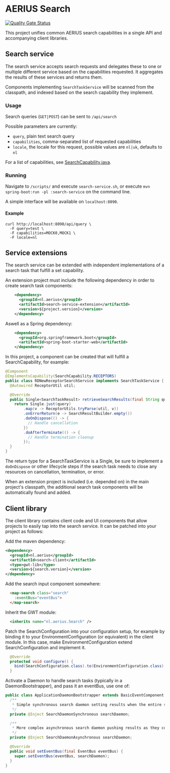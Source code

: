 # AERIUS Search

[![Quality Gate Status](https://sonarcloud.io/api/project_badges/measure?project=aerius_search&metric=alert_status)](https://sonarcloud.io/dashboard?id=aerius_search)

This project unifies common AERIUS search capabilities in a single API and accompanying client libraries.

## Search service

The search service accepts search requests and delegates these to one or multiple different service based on the capabilities requested. It aggregates the results of these services and returns them.

Components implementing `SearchTaskService` will be scanned from the classpath, and indexed based on the search capability they implement.

### Usage

Search queries (`GET|POST`) can be sent to `/api/search`

Possible parameters are currently:

- `query`, plain text search query
- `capabilities`, comma-separated list of requested capabilities
- `locale`, the locale for this request, possible values are `nl|uk`, defaults to `nl`

For a list of capabilities, see [SearchCapability.java](search-shared/src/main/java/nl/aerius/search/domain/SearchCapability.java).

### Running

Navigate to `/scripts/` and execute `search-service.sh`, or execute `mvn spring-boot:run -pl :search-service` on the command line.

A simple interface will be available on `localhost:8090`.

#### Example

```shell
curl http://localhost:8090/api/query \
  -F query=test \
  -F capabilities=MOCK0,MOCK1 \
  -F locale=nl
```

## Service extensions

The search service can be extended with independent implementations of a search task that fulfill a set capability.

An extension project must include the following dependency in order to create search task components:

```xml
    <dependency>
      <groupId>nl.aerius</groupId>
      <artifactId>search-service-extension</artifactId>
      <version>${project.version}</version>
    </dependency>
```

Aswell as a Spring dependency:

```xml
    <dependency>
      <groupId>org.springframework.boot</groupId>
      <artifactId>spring-boot-starter-web</artifactId>
    </dependency>
```

In this project, a component can be created that will fulfill a SearchCapability, for example:

```java
@Component
@ImplementsCapability(SearchCapability.RECEPTORS)
public class RDNewReceptorSearchService implements SearchTaskService {
  @Autowired ReceptorUtil util;

  @Override
  public Single<SearchTaskResult> retrieveSearchResults(final String query) {
    return Single.just(query)
        .map(v -> ReceptorUtils.tryParse(util, v))
        .onErrorReturn(e -> SearchResultBuilder.empty())
        .doOnDispose(() -> {
          // Handle cancellation
        })
        .doAfterTerminate(() -> {
          // Handle termination cleanup
        });
  }
}
```

The return type for a SearchTaskService is a Single, be sure to implement a `doOnDispose` or other lifecycle steps if the search task needs to close any resources on cancellation, termination, or error.

When an extension project is included (i.e. depended on) in the main project's classpath, the additional search task components will be automatically found and added.

## Client library

The client library contains client code and UI components that allow projects to easily tap into the search service. It can be patched into your project as follows:

Add the maven dependency:

```xml
<dependency>
  <groupId>nl.aerius</groupId>
  <artifactId>search-client</artifactId>
  <type>gwt-lib</type>
  <version>${search.version}</version>
</dependency>
```

Add the search input component somewhere:

```html
  <map-search class="search"
    :eventBus="eventBus">
  </map-search>
```

Inherit the GWT module:

```xml
  <inherits name="nl.aerius.Search" />
```

Patch the SearchConfiguration into your configuration setup, for example by binding it to your EnvironmentConfiguration (or equivalent) in the client module. In this case, make EnvironmentConfiguration extend SearchConfiguration and implement it.

```java
  @Override
  protected void configure() {
    bind(SearchConfiguration.class).to(EnvironmentConfiguration.class);
  }
```

Activate a Daemon to handle search tasks (typically in a DaemonBootstrapper), and pass it an eventBus, use one of:


```java
public class ApplicationDaemonBootstrapper extends BasicEventComponent implements DaemonBootstrapper {
  /**
   * Simple synchronous search daemon setting results when the entire search query has completed.
   */
  private @Inject SearchDaemonSynchronous searchDaemon;

  /**
   * More complex asynchronous search daemon pushing results as they come in, by polling the search service.
   */
  private @Inject SearchDaemonAsynchronous searchDaemon;

  @Override
  public void setEventBus(final EventBus eventBus) {
    super.setEventBus(eventBus, searchDaemon);
  }
}
```
